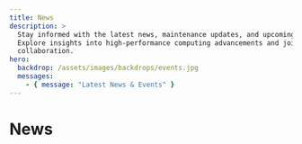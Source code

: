 ```yaml
---
title: News
description: >
  Stay informed with the latest news, maintenance updates, and upcoming events from the TU/e Supercomputing Center.
  Explore insights into high-performance computing advancements and join our community in driving innovation and 
  collaboration.
hero:
  backdrop: /assets/images/backdrops/events.jpg
  messages:
    - { message: "Latest News & Events" }
---
```


# News
